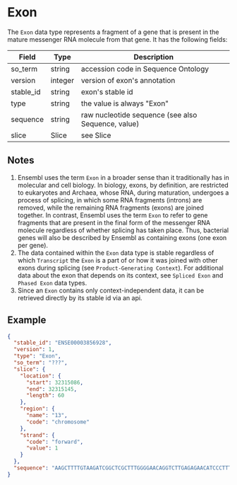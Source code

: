 # Exon

The `Exon` data type represents a fragment of a gene that is present in the mature messenger RNA molecule from that gene. It has the following fields:

| Field     | Type    | Description |
|-----------|---------|-------------|
| so_term   | string  | accession code in Sequence Ontology
| version   | integer | version of exon's annotation
| stable_id | string  | exon's stable id
| type      | string  | the value is always "Exon"
| sequence  | string  | raw nucleotide sequence (see also Sequence, value)
| slice     | Slice   | see Slice


## Notes
1. Ensembl uses the term `Exon` in a broader sense than it traditionally has in molecular and cell biology. In biology, exons, by definition, are restricted to eukaryotes and Archaea, whose RNA, during maturation, undergoes a process of splicing, in which some RNA fragments (introns) are removed, while the remaining RNA fragments (exons) are joined together. In contrast, Ensembl uses the term `Exon` to refer to gene fragments that are present in the final form of the messenger RNA molecule regardless of whether splicing has taken place. Thus, bacterial genes will also be described by Ensembl as containing exons (one exon per gene).
2. The data contained within the `Exon` data type is stable regardless of which `Transcript` the `Exon` is a part of or how it was joined with other exons during splicing (see `Product-Generating Context`). For additional data about the exon that depends on its context, see `Spliced Exon` and `Phased Exon` data types.
3. Since an `Exon` contains only context-independent data, it can be retrieved directly by its stable id via an api.


## Example

```json
{
  "stable_id": "ENSE00003856928",
  "version": 1,
  "type": "Exon",
  "so_term": "???",
  "slice": {
    "location": {
      "start": 32315086,
      "end": 32315145,
      "length": 60
    },
    "region": {
      "name": "13",
      "code": "chromosome"
    },
    "strand": {
      "code": "forward",
      "value": 1
    }
  },
  "sequence": "AAGCTTTTGTAAGATCGGCTCGCTTTGGGGAACAGGTCTTGAGAGAACATCCCTTTTAAG"
}
```
